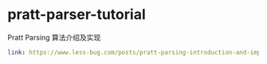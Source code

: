# pratt-parser-tutorial

Pratt Parsing 算法介绍及实现

```yaml
link: https://www.less-bug.com/posts/pratt-parsing-introduction-and-implementation-in-typescript/
```
